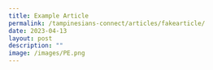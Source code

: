```yaml
---
title: Example Article
permalink: /tampinesians-connect/articles/fakearticle/
date: 2023-04-13
layout: post
description: ""
image: /images/PE.png
---
```

